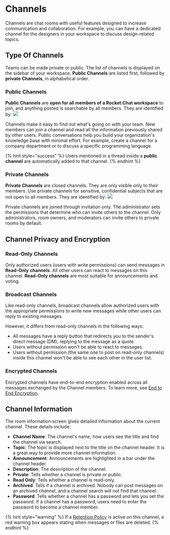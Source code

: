 # Channels

Channels are chat rooms with useful features designed to increase communication and collaboration. For example, you can have a dedicated channel for the designers in your workspace to discuss design-related topics.

## Type Of Channels

Teams can be made private or public. The list of channels is displayed on the sidebar of your workspace. **Public Channels** are listed first, followed by **private Channels**, in alphabetical order.

### Public Channels

**Public Channels** are **open for all members of a Rocket.Chat workspace** to join, and anything posted is searchable by all members. They are identified by: ![](../../../../.gitbook/assets/2021-12-23\_19-51-58.png)

Channels make it easy to find out what's going on with your team. New members can join a channel and read all the information previously shared by other users. Public conversations help you build your organization's knowledge base with minimal effort. For example, create a channel for a company department or to discuss a specific programming language.



{% hint style="success" %}
Users mentioned in a thread inside a **public channel** are automatically added to that channel.
{% endhint %}

### Private Channels&#x20;

**Private Channels** are closed channels. They are only visible only to their members. Use private channels for sensitive, confidential subjects that are not open to all members. They are identified by: ![](../../../../.gitbook/assets/2021-12-23\_19-50-54.png)

Private channels are joined through invitation only. The administrator sets the permissions that determine who can invite others to the channel. Only administrators, room owners, and moderators can invite others to private rooms by default.&#x20;

## Channel Privacy and Encryption

### Read-Only Channels

Only authorized users (users with write permissions) can send messages in **Read-Only** **channels**. All other users can react to messages on this channel. **Read-Only channels** are most suitable for announcements and voting.

### Broadcast Channels

Like read-only channels, broadcast channels allow authorized users with the appropriate permissions to write new messages while other users can reply to existing messages.

However, it differs from read-only channels in the following ways:

* All messages have a reply button that redirects you to the sender's direct message (DM), replying to the message as a quote.
* Users without permission won't be able to react to messages.
* Users without permission (the same one to post on read-only channels) inside this channel won't be able to see each other in the user list.

### Encrypted Channels

Encrypted channels have end-to-end encryption enabled across all messages exchanged by the Channel members. To learn more, see [End to End Encryption](../../security-bundle/end-to-end-encryption.md).

## Channel Information

The room information screen gives detailed information about the current channel. These details include:

* **Channel Name**: The channel's name, how users see the title and find the channel via search.
* **Topic**: The topic is displayed next to the title on the channel header. It is a great way to provide more channel information.
* **Announcement**: Announcements are highlighted in a bar under the channel header.
* **Description**: The description of the channel.
* **Private**: Tells whether a channel is private or public.
* **Read Only**: Tells whether a channel is read-only.
* **Archived**: Tells if a channel is archived. Nobody can post messages on an archived channel, and a channel search will not find that channel.
* **Password**: Tells whether a channel has a password and lets you set the password. If a channel has a password, users need to enter the password to become a channel member.

{% hint style="warning" %}
If a [Retention Policy](../../../rocket.chat-workspace-administration/settings/retention-policies.md) is active on this channel, a red warning box appears stating when messages or files are deleted.
{% endhint %}
